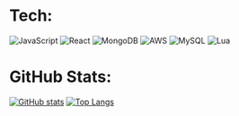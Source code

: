 
# Tech:
 ![JavaScript](https://img.shields.io/badge/javascript-%23323330.svg?style=for-the-badge&logo=javascript&logoColor=%23F7DF1E) ![React](https://img.shields.io/badge/react-%2320232a.svg?style=for-the-badge&logo=react&logoColor=%2361DAFB)  ![MongoDB](https://img.shields.io/badge/MongoDB-%234ea94b.svg?style=for-the-badge&logo=mongodb&logoColor=white) ![AWS](https://img.shields.io/badge/AWS-%23FF9900.svg?style=for-the-badge&logo=amazon-aws&logoColor=white) ![MySQL](https://img.shields.io/badge/MySQL-005C84?style=for-the-badge&logo=mysql&logoColor=white) ![Lua](https://img.shields.io/badge/Lua-2C2D72?style=for-the-badge&logo=lua&logoColor=white)

# GitHub Stats:
[![GitHub stats](https://github-readme-stats.vercel.app/api?username=jcook0)](https://github.com/anuraghazra/github-readme-stats)
[![Top Langs](https://github-readme-stats.vercel.app/api/top-langs/?username=jcook0)](https://github.com/anuraghazra/github-readme-stats)


<!---
jcook0/jcook0 is a ✨ special✨ repository because its `README.md` (this file) appears on your GitHub profile.
You can click the Preview link to take a look at your changes.
---->

